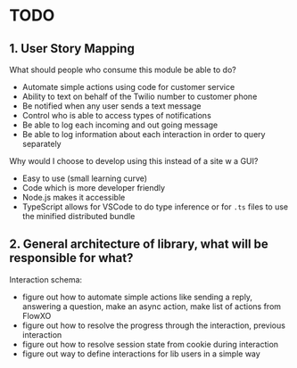 # TODO

## 1. User Story Mapping

What should people who consume this module be able to do?
- Automate simple actions using code for customer service
- Ability to text on behalf of the Twilio number to customer phone
- Be notified when any user sends a text message
- Control who is able to access types of notifications
- Be able to log each incoming and out going message
- Be able to log information about each interaction in order to query separately

Why would I choose to develop using this instead of a site w a GUI?
- Easy to use (small learning curve)
- Code which is more developer friendly
- Node.js makes it accessible
- TypeScript allows for VSCode to do type inference or for `.ts` files to use the minified distributed bundle

## 2. General architecture of library, what will be responsible for what?

Interaction schema:
- figure out how to automate simple actions like sending
a reply, answering a question, make an async action, make list of actions from FlowXO
- figure out how to resolve the progress through the interaction, previous interaction
- figure out how to resolve session state from cookie during interaction
- figure out way to define interactions for lib users in a simple way
